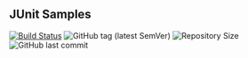 ## JUnit Samples
[![Build Status](https://travis-ci.org/piatrovich/JUnit-review.svg?branch=master)](https://travis-ci.org/piatrovich/JUnit-review) ![GitHub tag (latest SemVer)](https://img.shields.io/github/tag/piatrovich/JUnit-review.svg) ![Repository Size](https://img.shields.io/github/repo-size/piatrovich/JUnit-review.svg) ![GitHub last commit](https://img.shields.io/github/last-commit/piatrovich/JUnit-review.svg)